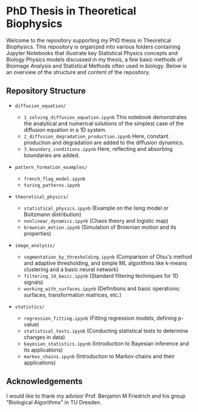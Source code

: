 # PhD Thesis in Theoretical Biophysics

Welcome to the repository supporting my PhD thesis in Theoretical Biophysics. This repository is organized into various folders containing Jupyter Notebooks 
that illustrate key Statistical Physics concepts and Biology Physics models discussed in my thesis, a few basic methods of Bioimage Analysis and Statistical Methods often used in biology. 
Below is an overview of the structure and content of the repository.


## Repository Structure

- `diffusion_equation/`
  - `1_solving_diffusion_equation.ipynb` This notebook demonstrates the analytical and numerical solutions of the simplest case of the diffusion equation in a 1D system.
  - `2_diffusion_degradation_production.ipynb` Here, constant production and degradation are added to the diffusion dynamics.
  - `3_boundary_conditions.ipynb` Here, reflecting and absorbing boundaries are added.
    
- `pattern_formation_examples/`
  - `french_flag_model.ipynb`
  - `turing_patterns.ipynb`
    
- `theoretical_physics/`
  - `statistical_physics.ipynb` (Example on the Ising model or Boltzmann distribution)
  - `nonlinear_dynamics.ipynb` (Chaos theory and logistic map)
  - `brownian_motion.ipynb` (Simulation of Brownian motion and its properties)

- `image_analysis/`
  - `segmentation_by_thresholding.ipynb` (Comparison of Otsu's method and adaptive thresholding, and simple ML algorithms like k-means clustering and a basic neural network)
  - `filtering_1d_basic.ipynb` (Standard filtering techniques for 1D signals)
  - `working_with_surfaces.ipynb` (Definitions and basic operations: surfaces, transformation matrices, etc.)

- `statistics/`
  - `regression_fitting.ipynb` (Fitting regression models, defining p-value)
  - `statistical_tests.ipynb` (Conducting statistical tests to determine changes in data)
  - `bayesian_statistics.ipynb` (Introduction to Bayesian inference and its applications)
  - `markov_chains.ipynb` (Introduction to Markov chains and their applications)


## Acknowledgements

I would like to thank my advisor Prof. Benjamin M Friedrich and his group "Biological Algorithms" in TU Dresden.

